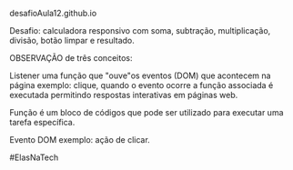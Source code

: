 desafioAula12.github.io

Desafio: calculadora responsivo com soma, subtração, multiplicação, divisão, botão limpar e resultado.


OBSERVAÇÃO de três conceitos:

Listener uma função que "ouve"os eventos (DOM) que acontecem na página exemplo: clique,  quando o evento ocorre a função associada é executada permitindo respostas interativas em páginas web. 

Função é um bloco de códigos que pode ser utilizado para executar uma tarefa específica.

Evento DOM  exemplo:  ação de clicar.

#ElasNaTech

